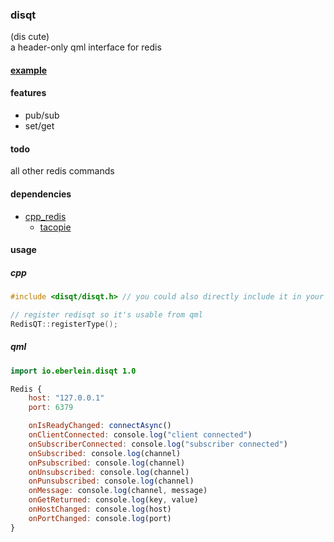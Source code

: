 ### disqt
(dis cute)<br>
a header-only qml interface for redis<br>
#### [example](https://github.com/smthnspcl/rsettingsqt/blob/master/rsettingsqt.h)
#### features
- pub/sub
- set/get
#### todo
all other redis commands
#### dependencies
- [cpp_redis](https://github.com/cpp-redis/cpp_redis)
    - [tacopie](https://github.com/cylix/tacopie)
#### usage
##### cpp
```c++
#include <disqt/disqt.h> // you could also directly include it in your project

// register redisqt so it's usable from qml
RedisQT::registerType(); 
```
##### qml
```qml
import io.eberlein.disqt 1.0

Redis {
    host: "127.0.0.1"
    port: 6379

    onIsReadyChanged: connectAsync()
    onClientConnected: console.log("client connected")
    onSubscriberConnected: console.log("subscriber connected")
    onSubscribed: console.log(channel)
    onPsubscribed: console.log(channel)
    onUnsubscribed: console.log(channel)
    onPunsubscribed: console.log(channel)
    onMessage: console.log(channel, message)
    onGetReturned: console.log(key, value)
    onHostChanged: console.log(host)
    onPortChanged: console.log(port)
}
```